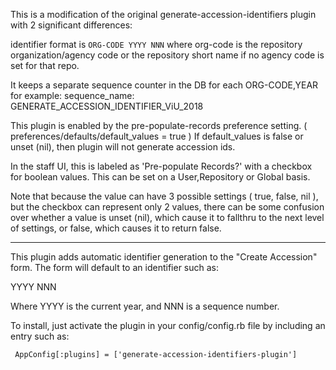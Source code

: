 This is a modification of the original generate-accession-identifiers plugin with
2 significant differences:

identifier format is  `ORG-CODE YYYY NNN` 
where org-code is the repository organization/agency code or the repository short name if no agency code is set for that repo.

It keeps a separate sequence counter in the DB for each ORG-CODE,YEAR for example:
sequence_name: GENERATE_ACCESSION_IDENTIFIER_ViU_2018

This plugin is enabled by the pre-populate-records preference setting.
 ( preferences/defaults/default_values = true )
If default_values is false or unset (nil), then plugin will not generate accession ids. 

In the staff UI, this is labeled as 'Pre-populate Records?' with a checkbox for boolean values.
This can be set on a User,Repository or Global basis.

Note that because the value can have 3 possible settings ( true, false, nil ), but the checkbox can represent only 2 values,
there can be some confusion over whether a value is unset (nil), which cause it to fallthru to the next level of settings, or false, which causes it to return false.

---------

This plugin adds automatic identifier generation to the "Create
Accession" form.  The form will default to an identifier such as:

  YYYY NNN

Where YYYY is the current year, and NNN is a sequence number.

To install, just activate the plugin in your config/config.rb file by
including an entry such as:

     AppConfig[:plugins] = ['generate-accession-identifiers-plugin']
